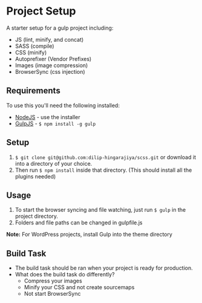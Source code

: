 Project Setup
=============================

A starter setup for a gulp project including:
+ JS (lint, minify, and concat)
+ SASS (compile)
+ CSS (minify)
+ Autoprefixer (Vendor Prefixes)
+ Images (image compression)
+ BrowserSync (css injection)

## Requirements

To use this you'll need the following installed:

+ [NodeJS](http://nodejs.org) - use the installer
+ [GulpJS](https://github.com/gulpjs/gulp) - `$ npm install -g gulp`

## Setup

1. `$ git clone git@github.com:dilip-hingarajiya/scss.git` or download it into a directory of your choice.
2. Then run `$ npm install` inside that directory. (This should install all the plugins needed)

## Usage

1. To start the browser syncing and file watching, just run `$ gulp` in the project directory.
2. Folders and file paths can be changed in gulpfile.js

**Note:** For WordPress projects, install Gulp into the theme directory

## Build Task

+ The build task should be ran when your project is ready for production.
+ What does the build task do differently?
  + Compress your images
  + Minify your CSS and not create sourcemaps
  + Not start BrowserSync